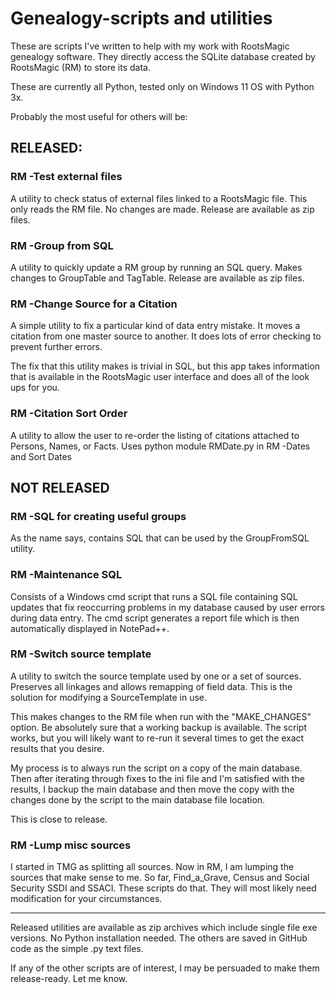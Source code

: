 # Genealogy-scripts and utilities

These are scripts I've written to help with my work with RootsMagic genealogy software. They directly access the SQLite database created by RootsMagic (RM) to store its data.

These are currently all Python, tested only on Windows 11 OS with Python 3x.

Probably the most useful for others will be:

## RELEASED:
### RM -Test external files
A utility to check status of external files linked to a RootsMagic file.
This only reads the RM file. No changes are made.
Release are available as zip files.


### RM -Group from SQL
A utility to quickly update a RM group by running an SQL query.
Makes changes to GroupTable and TagTable.
Release are available as zip files.

### RM -Change Source for a Citation
A simple utility to fix a particular kind of data entry mistake. It moves a citation from one master source to another. It does lots of error checking to prevent further errors.

The fix that this utility makes is trivial in SQL, but this app takes information that is available in the RootsMagic user interface and does all of the look ups for you. 


### RM -Citation Sort Order
A utility to allow the user to re-order the listing of citations attached to Persons, Names, or Facts. Uses python module RMDate.py in RM -Dates and Sort Dates


## NOT RELEASED
### RM -SQL for creating useful groups
As the name says, contains SQL that can be used by the GroupFromSQL utility.

### RM -Maintenance SQL
Consists of a Windows cmd script that runs a SQL file containing SQL updates 
that fix reoccurring problems in my database caused by user errors during 
data entry. The cmd script generates a report file which is then 
automatically displayed in NotePad++.


### RM -Switch source template
A utility to switch the source template used by one or a set of sources.
Preserves all linkages and allows remapping of field data.
This is the solution for modifying a SourceTemplate in use.

This makes changes to the RM file when run with the "MAKE_CHANGES" option. Be absolutely sure that a working backup is available. The script works, but you will likely want to re-run it several times to get the exact results that you desire.

My process is to always run the script on a copy of the main database. Then after iterating through fixes to the ini file and I'm satisfied with the results, I backup the main database and then move the copy with the changes done by the script to the main database file location.

This is close to release.


### RM -Lump misc sources
I started in TMG as splitting all sources. Now in RM, I am lumping the sources that make sense to me. So far, Find_a_Grave, Census and Social Security SSDI and SSACI. These scripts do that. They will most likely  need modification for your circumstances.
 

 ---

Released utilities are available as zip archives which include single file exe versions. No Python installation needed.
The others are saved in GitHub code as the simple .py text files.


If any of the other scripts are of interest, I may be persuaded to make them release-ready. Let me know.
